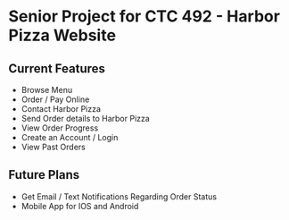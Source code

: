 # Senior Project for CTC 492 - Harbor Pizza Website
## Current Features 
* Browse Menu
* Order / Pay Online
* Contact Harbor Pizza
* Send Order details to Harbor Pizza 
* View Order Progress
* Create an Account / Login
* View Past Orders  

## Future Plans
* Get Email / Text Notifications Regarding Order Status
* Mobile App for IOS and Android
